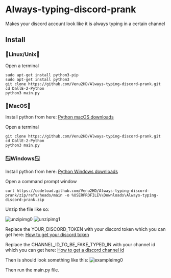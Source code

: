 # Always-typing-discord-prank
Makes your discord account look like it is always typing in a certain channel
## Install
  ### 🐧Linux/Unix🐧
  Open a terminal
  ```
  sudo apt-get install python3-pip
  sudo apt-get install python3
  git clone https://github.com/Venu2HD/Always-typing-discord-prank.git
  cd DallE-2-Python
  python3 main.py
  ```
  ### 🍎MacOS🍎
  Install python from here:
  [Python macOS downloads](https://www.python.org/downloads/macos/)
  
  Open a terminal
  ```
  git clone https://github.com/Venu2HD/Always-typing-discord-prank.git
  cd DallE-2-Python
  python3 main.py
  ```
  ### 🪟Windows🪟
  Install python from here:
  [Python Windows downloads](https://www.python.org/downloads/windows/)
  
  Open a command prompt window
  ```
  curl https://codeload.github.com/Venu2HD/Always-typing-discord-prank/zip/refs/heads/main -o %USERPROFILE%\Downloads\Always-typing-discord-prank.zip
  ```
  Unzip the file like so:
  
  ![unzipimg0](https://cdn.discordapp.com/attachments/1027204530644988004/1046756929185259530/unzip.jpg)
  ![unzipimg1](https://cdn.discordapp.com/attachments/1027204530644988004/1046759736906874941/unzip.png)
  
  Replace the YOUR_DISCORD_TOKEN with your discord token which you can get here:
  [How to get your discord token](https://linuxhint.com/get-discord-token/)
  
  Replace the CHANNEL_ID_TO_BE_FAKE_TYPED_IN with your channel id which you can get here:
  [How to get a discord channel id](https://turbofuture.com/internet/Discord-Channel-ID)
  
  Then is should look something like this:
  ![exampleimg0](https://cdn.discordapp.com/attachments/1027204530644988004/1046819611464699917/exampleimg0.png)
  
  Then run the main.py file.
